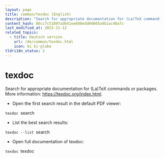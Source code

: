 ```yaml
---
layout: page
title: common/texdoc (English)
description: "Search for appropriate documentation for (La)TeX commands or packages."
content_hash: 86cc7c51897ad641ee680edd04605a4b1ac46a7c
last_modified_at: 2023-11-12
related_topics:
  - title: Deutsch version
    url: /de/common/texdoc.html
    icon: bi bi-globe
tldri18n_status: 2
---
```

# texdoc

Search for appropriate documentation for (La)TeX commands or packages.
More information: <https://texdoc.org/index.html>.

- Open the first search result in the default PDF viewer:

`texdoc `<span class="tldr-var badge badge-pill bg-dark-lm bg-white-dm text-white-lm text-dark-dm font-weight-bold">search</span>

- List the best search results:

`texdoc --list `<span class="tldr-var badge badge-pill bg-dark-lm bg-white-dm text-white-lm text-dark-dm font-weight-bold">search</span>

- Open full documentation of texdoc:

`texdoc `<span class="tldr-var badge badge-pill bg-dark-lm bg-white-dm text-white-lm text-dark-dm font-weight-bold">texdoc</span>
